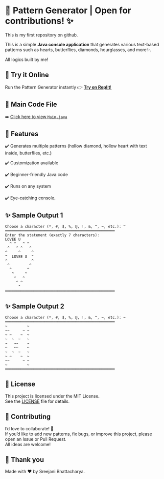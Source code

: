 # 🎨 Pattern Generator | Open for contributions! ✨
This is my first repository on github. 

This is a simple **Java console application** that generates various text-based patterns such as hearts, butterflies, diamonds, hourglasses, and more✨.

All logics built by me!

## 🚀 Try it Online
Run the Pattern Generator instantly 👉 [**Try on Replit!**](https://replit.com/@bhattacharyasre/PatternGenerator)

## 📁 Main Code File

➡️ [Click here to view `Main.java`](https://github.com/SREEJANIIII/PatternGenerator/blob/main/Main.java)

## 📌 Features

✔️ Generates multiple patterns (hollow diamond, hollow heart with text inside, butterflies, etc.)  

✔️ Customization available

✔️ Beginner-friendly Java code  

✔️ Runs on any system

✔️ Eye-catching console.

## ✨ Sample Output 1

```
Choose a character (*, #, $, %, @, !, &, ^, ~, etc.): ^
══════════════════════════════════════════════════
Enter the statement (exactly 7 characters):       
LOVEE U
  ^ ^   ^ ^        
 ^   ^ ^   ^       
^     ^     ^      
^  LOVEE U  ^      
^           ^      
 ^         ^       
  ^       ^        
   ^     ^
    ^   ^
     ^ ^
      ^
══════════════════════════════════════════════════
```


## ✨ Sample Output 2

```
Choose a character (*, #, $, %, @, !, &, ^, ~, etc.): ~
══════════════════════════════════════════════════ 
~         ~
~~      ~ ~
~ ~    ~  ~
~  ~  ~   ~
~   ~~    ~
~   ~~    ~
~  ~  ~   ~
~ ~    ~  ~
~~      ~ ~
~         ~
══════════════════════════════════════════════════
``` 

## 📄 License
This project is licensed under the MIT License.  
See the [LICENSE](LICENSE) file for details.


## 🤝 Contributing
I’d love to collaborate! 💛  
If you’d like to add new patterns, fix bugs, or improve this project, please open an Issue or Pull Request.  
All ideas are welcome!

## 🙏 Thank you
Made with ❤️ by Sreejani Bhattacharya.

